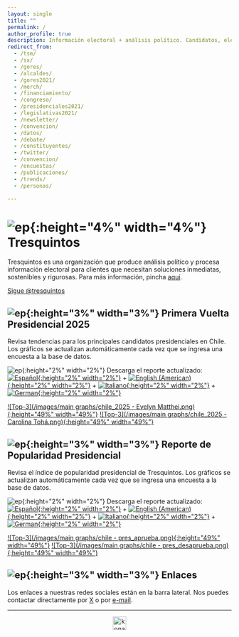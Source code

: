 ```yaml
---
layout: single
title: ""
permalink: /
author_profile: true
description: Información electoral + análisis político. Candidatos, elecciones y tendencias.
redirect_from:
  - /tsm/
  - /sx/
  - /gores/
  - /alcaldes/
  - /gores2021/
  - /merch/
  - /financiamiento/
  - /congreso/
  - /presidenciales2021/
  - /legislativas2021/
  - /newsletter/
  - /convencion/
  - /datos/
  - /debate/
  - /constituyentes/    
  - /twitter/
  - /convencion/
  - /encuestas/
  - /publicaciones/
  - /trends/
  - /personas/

---
```


# ![ep](/images/pc.png){:height="4%" width="4%"} Tresquintos

Tresquintos es una organización que produce análisis político y procesa información electoral para clientes que necesitan soluciones inmediatas, sostenibles y rigurosas. Para más información, pincha [aquí](https://tresquintos.cl/contacto/).


<a href="https://twitter.com/tresquintos?ref_src=twsrc%5Etfw" class="twitter-follow-button" data-show-count="false">Sigue @tresquintos</a><script async src="https://platform.twitter.com/widgets.js" charset="utf-8"></script>


## ![ep](/images/pc.png){:height="3%" width="3%"} Primera Vuelta Presidencial 2025

Revisa tendencias para los principales candidatos presidenciales en Chile. Los gráficos se actualizan automáticamente cada vez que se ingresa una encuesta a la base de datos.

![ep](/images/pdf.png){:height="2%" width="2%"} Descarga el reporte actualizado: [![Español](/images/icons8-spain-40.png){:height="2%" width="2%"}](https://tresquintos.cl/reports/Chile%20-%202025%20(es).pdf)  + [![English (American)](/images/icons8-usa-40.png){:height="2%" width="2%"}](https://tresquintos.cl/reports/Chile%20-%202025%20(en).pdf) + [![Italiano](/images/icons8-italy-40.png){:height="2%" width="2%"}](https://tresquintos.cl/reports/Chile%20-%202025%20(it).pdf) + [![German](/images/icons8-germany-16.png){:height="2%" width="2%"}](https://tresquintos.cl/reports/Chile%20-%202025%20(de).pdf) 

[![Top-3](/images/main graphs/chile_2025 - Evelyn Matthei.png){:height="49%" width="49%"}](https://tresquintos.cl/2025) [![Top-3](/images/main graphs/chile_2025 - Carolina Tohá.png){:height="49%" width="49%"}](https://tresquintos.cl/2025)


## ![ep](/images/pc.png){:height="3%" width="3%"} Reporte de Popularidad Presidencial

Revisa el índice de popularidad presidencial de Tresquintos. Los gráficos se actualizan automáticamente cada vez que se ingresa una encuesta a la base de datos.

![ep](/images/pdf.png){:height="2%" width="2%"} Descarga el reporte actualizado: [![Español](/images/icons8-spain-40.png){:height="2%" width="2%"}](https://tresquintos.cl/reports/Chile%20-%202022-2026%20(es).pdf) + [![English (American)](/images/icons8-usa-40.png){:height="2%" width="2%"}](https://tresquintos.cl/reports/Chile%20-%202022-2026%20(en).pdf) + [![Italiano](/images/icons8-italy-40.png){:height="2%" width="2%"}](https://tresquintos.cl/reports/Chile%20-%202022-2026%20(it).pdf) + [![German](/images/icons8-germany-40.png){:height="2%" width="2%"}](https://tresquintos.cl/reports/Chile%20-%202022-2026%20(de).pdf)


[![Top-3](/images/main graphs/chile - pres_aprueba.png){:height="49%" width="49%"}](https://tresquintos.cl/popularidad/) [![Top-3](/images/main graphs/chile - pres_desaprueba.png){:height="49%" width="49%"}](https://tresquintos.cl/popularidad/)


## ![ep](/images/pc.png){:height="3%" width="3%"} Enlaces

Los enlaces a nuestras redes sociales están en la barra lateral. Nos puedes contactar directamente por [X](https://www.twitter.com/tresquintos) o por [e-mail](mailto:comunicaciones@tresquintos.cl).

---

<!-- NES -->
<style>
.aligncenter {
    text-align: center;
}
</style>
<p class="aligncenter">
    <img src="/images/nes.png" width="30" height="30" alt="konami" />
</p>
<script src="/js/topsecret.js"></script>

<script src="/js/cyberdelia.js"></script>

<script type="text/javascript"> var msTag = {"site":"tnw","page":"home","cyberdelia_page_type":"home","data":{"sponsorName":false,"isSponsoredCategory":false}}</script>

<script src="https://cdn0.tnwcdn.com/wp-content/themes/cyberdelia/assets/js/app.min.js?v=1585558461" type="text/javascript" async=""></script>



<!-- Favicon -->

<link rel="apple-touch-icon" sizes="180x180" href="/apple-touch-icon.png">
<link rel="icon" type="image/png" sizes="32x32" href="/favicon-32x32.png">
<link rel="icon" type="image/png" sizes="16x16" href="/favicon-16x16.png">
<link rel="manifest" href="/site.webmanifest">
<link rel="mask-icon" href="/safari-pinned-tab.svg" color="#5bbad5">
<meta name="msapplication-TileColor" content="#b91d47">
<meta name="theme-color" content="#ffffff">




<!-- Finisce sempre così, con la morte.
Prima però c’è stata la vita,
nascosta sotto i bla, bla, bla, bla, bla.
È tutto sedimentato sotto il chiacchiericcio e il rumore:
il silenzio e il sentimento,
l’emozione e la paura,
gli sparuti incostanti sprazzi di bellezza
e poi lo squallore disgraziato e l’uomo miserabile.
Tutto sepolto nella coperta
dell’imbarazzo dello stare al mondo:
bla, bla, bla, bla.
Altrove c’è l’Altrove,
io non mi occupo dell’Altrove.
Dunque che questo romanzo abbia inizio.
In fondo è solo un trucco, si è solo un trucco. kb. -->
